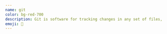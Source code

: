```yaml
---
name: git
color: bg-red-700
description: Git is software for tracking changes in any set of files, usually used for coordinating work among programmers collaboratively developing source code during software development.
emoji: 🌲
---
```

